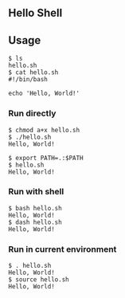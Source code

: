 
## Hello Shell

## Usage

    $ ls
    hello.sh
    $ cat hello.sh
    #!/bin/bash

    echo 'Hello, World!'

### Run directly

    $ chmod a+x hello.sh
    $ ./hello.sh
    Hello, World!

    $ export PATH=.:$PATH
    $ hello.sh
    Hello, World!

### Run with shell

    $ bash hello.sh
    Hello, World!
    $ dash hello.sh
    Hello, World!

### Run in current environment

    $ . hello.sh
    Hello, World!
    $ source hello.sh
    Hello, World!
